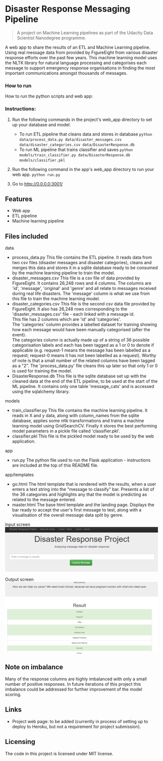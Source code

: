 # Disaster Response Messaging Pipeline
> A project on Machine Learning pipelines as part of the Udacity Data Scientist Nanodegree programme.

A web app to share the results of an ETL and Machine Learning pipeline.  Using real message data from
provided by FigureEight from various disaster response efforts over the past few years.  This machine learning
model uses the NLTK library for natural language processing and categorises each message to support emergency
response organisations in finding the most important communications amongst thousands of messages.



### How to run

How to run the python scripts and web app:

### Instructions:
1. Run the following commands in the project's web_app directory to set up your database and model.

    - To run ETL pipeline that cleans data and stores in database
        `python data/process_data.py data/disaster_messages.csv data/disaster_categories.csv data/DisasterResponse.db`
    - To run ML pipeline that trains classifier and saves
        `python models/train_classifier.py data/DisasterResponse.db models/classifier.pkl`

2. Run the following command in the app's web_app directory to run your web app.
    `python run.py`

3. Go to http://0.0.0.0:3001/




## Features

* Web app
* ETL pipeline
* Machine learning pipeline



## Files included

data
* process_data.py
	 This file contains the ETL pipeline.  It reads data from two csv files (disaster messages and disaster categories), cleans and merges this data and stores it in a sqlite database ready to be consumed by the machine learning pipeline to train the model.
* disaster_messages.csv
	 This file is a csv file of data provided by FigureEight.  It contains 26,248 rows and 4 columns.
     The columns are 'id', 'message', 'original' and 'genre' and all relate to messages received during real life disasters.
     The 'message' column is what we use from this file to train the machine learning model.
* disaster_categories.csv
	 This file is the second csv data file provided by FigureEight.  It also has 26,248 rows corresponding to the 'disaster_messages.csv' file - each linked with a message id.  
     This file has 2 columns which are 'id' and 'categories'.  
     The 'categories' column provides a labelled dataset for training showing how each message would have been manually categorised (after the event).  
     The categories column is actually made up of a string of 36 possible categorisation labels and each has been tagged as a 1 or 0 to denote if applicable 
     (e.g. request-1 means the message has been labelled as a request; request-0 means it has not been labelled as a request).
     Worthy of note is that a small number of the related columns have been tagged as a "2".  The 'process_data.py' file cleans this up later so that only 1 or 0 is used for training the model.
* DisasterResponse.db
	 This file is the sqlite database set up with the cleaned data at the end of the ETL pipeline, to be used at the start of the ML pipeline.
     It contains only one table 'message_cats' and is accessed using the sqlalchemy library.
     
models
* train_classifier.py
	 This file contains the machine learning pipeline.
     It reads in X and y data, along with column_names from the sqlite database, applies some nltk transformations and trains a machine learning model using GridSearchCV.
     Finally it stores the best performing model parameters in a pickle file called 'classifier.pkl'.
* classifier.pkl
	 This file is the pickled model ready to be used by the web application.
     
app
* run.py
	 The python file used to run the Flask application - instructions are included at the top of this README file.
     
app/templates
* go.html
	 The html template that is rendered with the results, when a user enters a text string into the "message to classify" bar.
     Presents a list of the 36 categories and highlights any that the model is predicting as related to the message entered.
* master.html
	 The base html template and the landing page.
     Displays the bar ready to accept the user's first message to test, along with a visualisation of the overall message data split by genre.


Input screen
![](https://github.com/MikeDurrant/DisasterResponse/blob/6aaf563dddb777818fabdcda38674cbd79f962a2/static/MessageEnterPage.PNG)


Output screen
![](https://github.com/MikeDurrant/DisasterResponse/blob/a386a079d1697683a455144076f41bf99470a7d9/static/ClassifierOutputPage.PNG)



## Note on imbalance

Many of the response columns are highly imbalanced with only a small number of positive responses.
In future iterations of this project this imbalance could be addressed for further improvement of the model scoring.


## Links


- Project web page: to be added (currently in process of setting up to deploy to Heroku, but not a requirement for project submission).



## Licensing

The code in this project is licensed under MIT license.